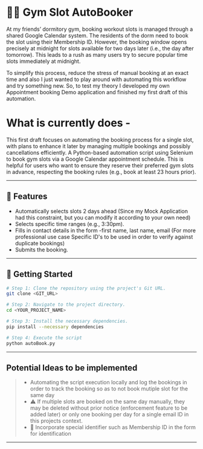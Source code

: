 # 🏋️‍♂️ Gym Slot AutoBooker

At my friends’ dormitory gym, booking workout slots is managed through a shared Google Calendar system. The residents of the dorm need to book the slot using their Membership ID. However, the booking window opens precisely at midnight for slots available for two days later (i.e., the day after tomorrow). This leads to a rush as many users try to secure popular time slots immediately at midnight.

To simplify this process, reduce the stress of manual booking at an exact time and also I just wanted to play around with automating this workflow and try something new.
So, to test my theory I developed my own Appointment booking Demo application and finished my first draft of this automation.

# What is currently does - 

This first draft focuses on automating the booking process for a single slot, with plans to enhance it later by managing multiple bookings and possibly cancellations efficiently.
A Python-based automation script using Selenium to book gym slots via a Google Calendar appointment schedule. This is helpful for users who want to ensure they reserve their preferred gym slots in advance, respecting the booking rules (e.g., book at least 23 hours prior).

---

## 📌 Features

- Automatically selects slots 2 days ahead (Since my Mock Application had this constraint, but you can modify it according to your own need)
- Selects specific time ranges (e.g., 3:30pm).
- Fills in contact details in the form -first name, last name, email (For more professional use case Specific ID's to be used in order to verify against duplicate bookings)
- Submits the booking.

---
## 🚀 Getting Started
```sh
# Step 1: Clone the repository using the project's Git URL.
git clone <GIT_URL>

# Step 2: Navigate to the project directory.
cd <YOUR_PROJECT_NAME>

# Step 3: Install the necessary dependencies.
pip install --necessary dependencies

# Step 4: Execute the script
python autoBook.py

```
---

## Potential Ideas to be implemented
> - Automating the script execution locally and log the bookings in order to track the booking so as to not book mutiple slot for the same day
> - ⚠️ If multiple slots are booked on the same day manually, they may be deleted without prior notice (enforcement feature to be added later) or only one booking per day for a single email ID in this projects context.
> - 📌 Incorporate special identifier such as Membership ID in the form for identification

---



